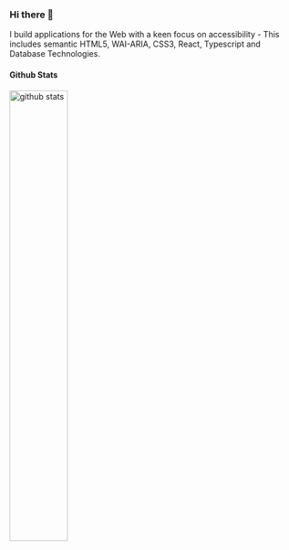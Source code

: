 ### Hi there 👋
I build applications for the Web with a keen focus on accessibility - This includes semantic HTML5, WAI-ARIA, CSS3, React, Typescript and Database Technologies.

#### Github Stats
<img src="https://github-readme-stats.vercel.app/api?username=BhandarkarPawan&show_icons=true&theme=github_dark" alt="github stats" width="45%" align="left"/>
